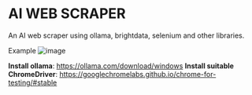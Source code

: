 # **AI WEB SCRAPER**
An AI web scraper using ollama, brightdata, selenium and other libraries.

Example
![image](https://github.com/user-attachments/assets/5681aabd-8a60-4bc1-bec8-8f2f7a1aaa92)

**Install ollama**: https://ollama.com/download/windows
**Install suitable ChromeDriver**: https://googlechromelabs.github.io/chrome-for-testing/#stable
